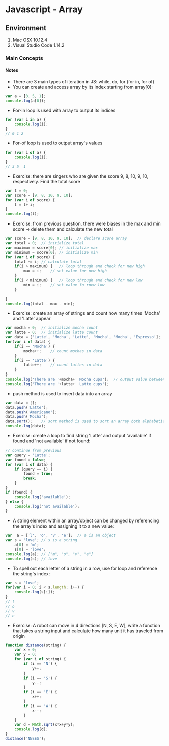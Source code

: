 # Javascript - Array

## Environment

1. Mac OSX 10.12.4
2. Visual Studio Code 1.14.2

### Main Concepts


#### Notes

* There are 3 main types of iteration in JS: while, do, for (for in, for of)
* You can create and access array by its index starting from array[0]:
```javascript
var a = [3, 5, 1];
console.log(a[0]);
```
* For-in loop is used with array to output its indices
```javascript
for (var i in a) {
	console.log(i);
}
// 0 1 2
```
* For-of loop is used to output array's values
```javascript
for (var i of a) {
	console.log(i);
}
// 3 5  1
```
* Exercise: there are singers who are given the score 9, 8, 10, 9, 10, respectively. Find the total score
```javascript
var t = 0;
var score = [9, 8, 10, 9, 10];
for (var i of score) {
	t = t+ i;
}
console.log(t);
```
* Exercise: from previous question, there were biases in the max and min score -> delete them and calculate the new total
```javascript
var score = [9, 8, 10, 9, 10];	// declare score array
var total = 0;	// initialize total
var maximum = score[0];	// initialize max
var minimum = score[0]; // initialize min
for (var i of score) {
	total += i;	// calculate total
	if(i > maximum) {	// loop through and check for new high
		max = i;	// set value for new high
	}
	if(i < minimum) {	// loop through and check for new low
		min = i;	// set value fo rnew low
	}

}
console.log(total - max - min);
```
* Exercise: create an array of strings and count how many times 'Mocha' and 'Latte' appear
```javascript
var mocha = 0;	// initialize mocha count
var latte = 0;	// initialize latte count
var data = ['Latte', 'Mocha', 'Latte', 'Mocha', 'Mocha', 'Espresso'];
for(var i of data) {
	if(i == 'Mocha') {
		mocha++;	// count mochas in data
	}
	if(i == 'Latte') {
		latte++;	// count lattes in data
	}
}
console.log('There are '+mocha+' Mocha cups');	// output value between string
console.log('There are '+latte+' Latte cups');	
```
* push method is used to insert data into an array
```javascript
var data = [];
data.push('Latte');
data.push('Americano');
data.push('Mocha');
data.sort();	// sort method is used to sort an array both alphabetically and numerically
console.log(data);
```
* Exercise: create a loop to find string 'Latte' and output 'available' if found and 'not available' if not found:
```javascript
// continue from previous
var query = 'Latte';
var found = false;
for (var i of data) {
	if (query == i) {
		found = true;
		break;
	}
}
if (found) {
	console.log('available');
} else {
	console.log('not available');
}
```
* A string element within an array/object can be changed by referencing the array's index and assigning it to a new value:
```javascript
var  a = ['l', 'o', 'v', 'e'];	// a is an object
var s = 'love';	// s is a string
	a[0] = 'm';
	s[0] = 'love';
console.log(a);	// ["m", "o", "v", "e"]
console.log(s);	// love
```
* To spell out each letter of a string in a row, use for loop and reference the string's index:
```javascript
var s = 'love';
for(var i = 0; i < s.length; i++) {
	console.log(s[i]);
}
// l
// o
// v
// e
```
* Exercise: A robot can move in 4 directions [N, S, E, W], write a function that takes a string input and calculate how many unit it has traveled from origin
```javascript
function distance(string) {
	var x = 0;
	var y = 0;
	for (var i of string) {
		if (i == 'N') {
			y++;
		}
		if (i == 'S') {
			y--;
		}
		if (i == 'E') {
			x++;
		}
		if (i == 'W') {
			x--;
		}
	}
	var d = Math.sqrt(x*x+y*y);
	console.log(d);
}
distance('NNEES');
```




